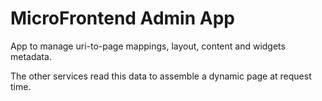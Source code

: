# MicroFrontend Admin App

App to manage uri-to-page mappings, layout, content and widgets metadata.

The other services read this data to assemble a dynamic page at request time.
